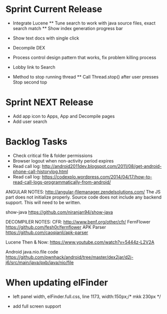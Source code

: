 # Sprint Current Release  
* Integrate Lucene
** Tune search to work with java source files, exact search match
** Show index generation progress bar
* Show text docs with single click

* Decompile DEX
* Process control design pattern that works, fix problem killing process
* Lobby link to Search
* Method to stop running thread
** Call Thread.stop() after user presses Stop second top


# Sprint NEXT Release  
* Add app icon to Apps, App and Decompile pages
* Add user search

# Backlog Tasks  
* Check critical file & folder permissions
* Browser logout when non-activity period expires
* Read call log: http://android2011dev.blogspot.com/2011/08/get-android-phone-call-historylog.html
* Read call log: https://codexplo.wordpress.com/2014/04/17/how-to-read-call-logs-programmatically-from-android/ 

ANGULAR NOTES:
http://angular-filemanager.zendelsolutions.com/
The JS part does not initialize properly.
Source code does not include any backend support.  This will need to be written.

show-java
https://github.com/niranjan94/show-java

DECOMPILER NOTES:
CFR:
http://www.benf.org/other/cfr/
FernFlower
https://github.com/fesh0r/fernflower
APK Parser
https://github.com/caoqianli/apk-parser

Lucene Then & Now: https://www.youtube.com/watch?v=5444z-L2V2A

Android java.nio.file code
https://github.com/pwnhack/android/tree/master/dex2jar/d2j-j6/src/main/java/pxb/java/nio/file

# When updating elFinder
* left panel width, elFinder.full.css, line 1173, 	width:150px;/* mkk 230px */
* add full screen support
		<!-- mkk start, added for full screen-->
		<style type="text/css">
			html, body {
			height: 100%;
			margin: 0;
			}

			#elfinder {
			min-height: 100%;
			}
		</style>
		<!--[if lte IE 6]>
		<style type="text/css">
			#container {
			height: 100%;
			}
		</style>
		<![endif]-->
		<!-- mkk end, added for full screen-->
		

ELFINDER JAVA CONNECTOR NOTES:
https://github.com/bluejoe2008/elfinder-2.x-servlet

